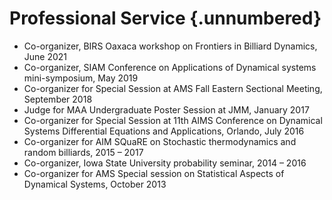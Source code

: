 Professional Service {.unnumbered}
=======================

-	Co-organizer, BIRS Oaxaca workshop on Frontiers in Billiard Dynamics, June 2021
-	Co-organizer, SIAM Conference on Applications of Dynamical systems mini-symposium, May 2019
-   Co-organizer for Special Session at AMS Fall Eastern Sectional Meeting, September 2018
-	Judge for MAA Undergraduate Poster Session at JMM, January 2017
-	Co-organizer for Special Session at 11th AIMS Conference on Dynamical Systems Differential Equations and Applications, Orlando, July 2016
-   Co-organizer for AIM SQuaRE on Stochastic thermodynamics and random billiards, 2015 – 2017
-	Co-organizer, Iowa State University probability seminar, 2014 – 2016 
-   Co-organizer for AMS Special session on Statistical Aspects of Dynamical Systems, October 2013

